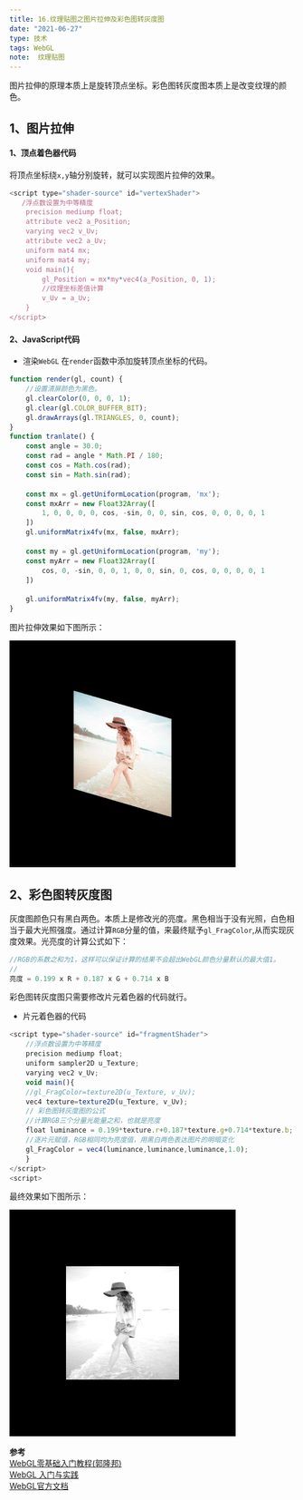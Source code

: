 ```yaml
---
title: 16.纹理贴图之图片拉伸及彩色图转灰度图
date: "2021-06-27"
type: 技术
tags: WebGL
note:  纹理贴图
---
```


图片拉伸的原理本质上是旋转顶点坐标。彩色图转灰度图本质上是改变纹理的颜色。
## 1、图片拉伸
#### 1、顶点着色器代码
将顶点坐标绕`x,y`轴分别旋转，就可以实现图片拉伸的效果。
```js
<script type="shader-source" id="vertexShader">
   /浮点数设置为中等精度
    precision mediump float;
    attribute vec2 a_Position;
    varying vec2 v_Uv;
    attribute vec2 a_Uv;
    uniform mat4 mx;
    uniform mat4 my;
    void main(){
        gl_Position = mx*my*vec4(a_Position, 0, 1);
        //纹理坐标差值计算
        v_Uv = a_Uv;
    }
</script>
```

#### 2、JavaScript代码

+ 渲染`WebGL`
在`render`函数中添加旋转顶点坐标的代码。
```js
function render(gl, count) {
    //设置清屏颜色为黑色。
    gl.clearColor(0, 0, 0, 1);
    gl.clear(gl.COLOR_BUFFER_BIT);
    gl.drawArrays(gl.TRIANGLES, 0, count);
}
function tranlate() {
    const angle = 30.0;
    const rad = angle * Math.PI / 180;
    const cos = Math.cos(rad);
    const sin = Math.sin(rad);

    const mx = gl.getUniformLocation(program, 'mx');
    const mxArr = new Float32Array([
        1, 0, 0, 0, 0, cos, -sin, 0, 0, sin, cos, 0, 0, 0, 0, 1
    ])
    gl.uniformMatrix4fv(mx, false, mxArr);

    const my = gl.getUniformLocation(program, 'my');
    const myArr = new Float32Array([
        cos, 0, -sin, 0, 0, 1, 0, 0, sin, 0, cos, 0, 0, 0, 0, 1
    ])

    gl.uniformMatrix4fv(my, false, myArr);
}
```
图片拉伸效果如下图所示：

<img src='../../images/webgl/webgl-图片拉伸.png' alt='暂无图片'>

## 2、彩色图转灰度图
灰度图颜色只有黑白两色。本质上是修改光的亮度。黑色相当于没有光照，白色相当于最大光照强度。通过计算`RGB`分量的值，来最终赋予`gl_FragColor`,从而实现灰度效果。光亮度的计算公式如下：
```js
//RGB的系数之和为1，这样可以保证计算的结果不会超出WebGL颜色分量默认的最大值1。
//
亮度 = 0.199 x R + 0.187 x G + 0.714 x B
```
彩色图转灰度图只需要修改片元着色器的代码就行。
+ 片元着色器的代码
```js
<script type="shader-source" id="fragmentShader">
    //浮点数设置为中等精度
    precision mediump float;
    uniform sampler2D u_Texture;
    varying vec2 v_Uv;
    void main(){
    //gl_FragColor=texture2D(u_Texture, v_Uv);
    vec4 texture=texture2D(u_Texture, v_Uv);
    // 彩色图转灰度图的公式
    //计算RGB三个分量光能量之和，也就是亮度
    float luminance = 0.199*texture.r+0.187*texture.g+0.714*texture.b;
    //逐片元赋值，RGB相同均为亮度值，用黑白两色表达图片的明暗变化
    gl_FragColor = vec4(luminance,luminance,luminance,1.0); 
    }
</script>
<script>
```
最终效果如下图所示：

<img src='../../images/webgl/彩色图转灰度图.png' alt='暂无图片'>


**参考**<br>
[WebGL零基础入门教程(郭隆邦)](http://www.yanhuangxueyuan.com/WebGL/)<br>
[WebGL 入门与实践](https://juejin.cn/book/6844733755580481543/section/6844733755916025869)<br>
[WebGL官方文档](https://developer.mozilla.org/zh-CN/docs/Web/API/WebGLRenderingContext/vertexAttribPointer)<br>
